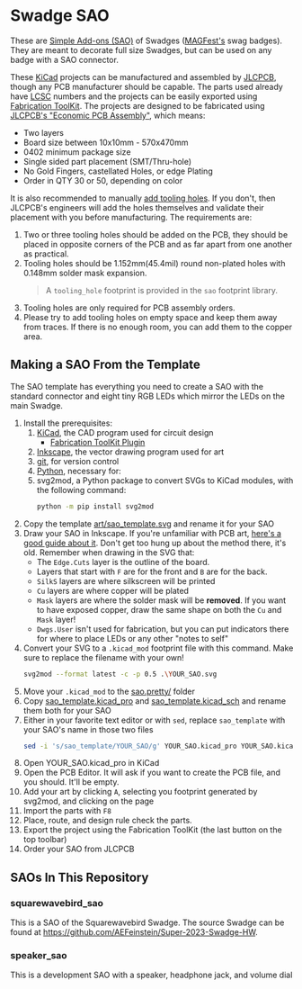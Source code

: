 # Swadge SAO

These are [Simple Add-ons (SAO)](https://hackaday.io/project/52950-shitty-add-ons/log/159806-introducing-the-shitty-add-on-v169bis-standard) of Swadges ([MAGFest's](https://www.magfest.org/) swag badges). They are meant to decorate full size Swadges, but can be used on any badge with a SAO connector.

These [KiCad](https://www.kicad.org/) projects can be manufactured and assembled by [JLCPCB](https://jlcpcb.com/), though any PCB manufacturer should be capable. The parts used already have [LCSC](https://www.lcsc.com/) numbers and the projects can be easily exported using [Fabrication ToolKit](https://github.com/bennymeg/JLC-Plugin-for-KiCad). The projects are designed to be fabricated using [JLCPCB's "Economic PCB Assembly"](https://jlcpcb.com/capabilities/pcb-assembly-capabilities), which means:
* Two layers
* Board size between 10x10mm - 570x470mm
* 0402 minimum package size
* Single sided part placement (SMT/Thru-hole)
* No Gold Fingers, castellated Holes, or edge Plating
* Order in QTY 30 or 50, depending on color

It is also recommended to manually [add tooling holes](https://jlcpcb.com/help/article/47-How-to-add-tooling-holes-for-PCB-assembly-order). If you don't, then JLCPCB's engineers will add the holes themselves and validate their placement with you before manufacturing. The requirements are:

1. Two or three tooling holes should be added on the PCB, they should be placed in opposite corners of the PCB and as far apart from one another as practical.
1. Tooling holes should be 1.152mm(45.4mil) round non-plated holes with 0.148mm solder mask expansion.
    > A `tooling_hole` footprint is provided in the `sao` footprint library.
1. Tooling holes are only required for PCB assembly orders.
1. Please try to add tooling holes on empty space and keep them away from traces. If there is no enough room, you can add them to the copper area.

## Making a SAO From the Template

The SAO template has everything you need to create a SAO with the standard connector and eight tiny RGB LEDs which mirror the LEDs on the main Swadge.

1. Install the prerequisites:
    1. [KiCad](https://www.kicad.org/download/), the CAD program used for circuit design
        * [Fabrication ToolKit Plugin](https://github.com/bennymeg/Fabrication-Toolkit)
    1. [Inkscape](https://inkscape.org/en/release/), the vector drawing program used for art
    1. [git](https://git-scm.com/book/en/v2/Getting-Started-Installing-Git), for version control
    1. [Python](https://www.python.org/downloads/), necessary for:
    1. svg2mod, a Python package to convert SVGs to KiCad modules, with the following command:
        ```bash
        python -m pip install svg2mod
        ```
1. Copy the template [art/sao_template.svg](art/sao_template.svg) and rename it for your SAO
1. Draw your SAO in Inkscape. If you're unfamiliar with PCB art, [here's a good guide about it](https://blog.wokwi.com/a-practical-guide-to-designing-pcb-art/). Don't get too hung up about the method there, it's old. Remember when drawing in the SVG that:
    * The `Edge.Cuts` layer is the outline of the board.
    * Layers that start with `F` are for the front and `B` are for the back.
    * `SilkS` layers are where silkscreen will be printed
    * `Cu` layers are where copper will be plated
    * `Mask` layers are where the solder mask will be **removed**. If you want to have exposed copper, draw the same shape on both the `Cu` and `Mask` layer!
    * `Dwgs.User` isn't used for fabrication, but you can put indicators there for where to place LEDs or any other "notes to self"
1. Convert your SVG to a `.kicad_mod` footprint file with this command. Make sure to replace the filename with your own!
    ```bash
    svg2mod --format latest -c -p 0.5 .\YOUR_SAO.svg
    ```
1. Move your `.kicad_mod` to the [sao.pretty/](sao.pretty/) folder
1. Copy [sao_template.kicad_pro](sao_template.kicad_pro) and [sao_template.kicad_sch](sao_template.kicad_sch) and rename them both for your SAO
1. Either in your favorite text editor or with `sed`, replace `sao_template` with your SAO's name in those two files
    ```bash
    sed -i 's/sao_template/YOUR_SAO/g' YOUR_SAO.kicad_pro YOUR_SAO.kicad_sch
    ```
1. Open YOUR_SAO.kicad_pro in KiCad
1. Open the PCB Editor. It will ask if you want to create the PCB file, and you should. It'll be empty.
1. Add your art by clicking `A`, selecting you footprint generated by svg2mod, and clicking on the page
1. Import the parts with `F8`
1. Place, route, and design rule check the parts. 
1. Export the project using the Fabrication ToolKit (the last button on the top toolbar)
1. Order your SAO from JLCPCB

## SAOs In This Repository

### squarewavebird_sao

This is a SAO of the Squarewavebird Swadge. The source Swadge can be found at https://github.com/AEFeinstein/Super-2023-Swadge-HW.

### speaker_sao

This is a development SAO with a speaker, headphone jack, and volume dial